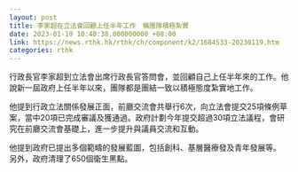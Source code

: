 ```yaml
---
layout: post
title: 李家超在立法會回顧上任半年工作　稱團隊積極紮實
date: 2023-01-19 10:40:38.000000000 +08:00
link: https://news.rthk.hk/rthk/ch/component/k2/1684533-20230119.htm
categories: rthk
---
```


行政長官李家超到立法會出席行政長官答問會，並回顧自己上任半年來的工作。他說新一屆政府上任半年以來，團隊都是團結一致以積極態度紮實地工作。

他提到行政立法關係發展正面，前廳交流會共舉行6次，向立法會提交25項條例草案，當中20項已完成審議及獲通過。政府計劃今年提交超過30項立法議程，會研究在前廳交流會基礎上，進一步提升與議員交流和互動。 

他提到政府已提出多個範疇的發展藍圖，包括創科、基層醫療發及青年發展等。 另外，政府清理了650個衛生黑點。
